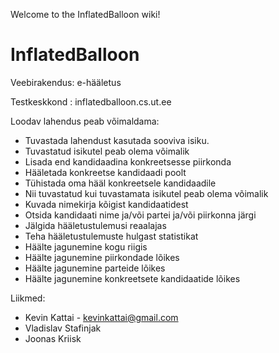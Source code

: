 Welcome to the InflatedBalloon wiki!

# InflatedBalloon
Veebirakendus:    e-hääletus

Testkeskkond : inflatedballoon.cs.ut.ee

Loodav lahendus peab võimaldama:

- Tuvastada lahendust kasutada sooviva isiku.
- Tuvastatud isikutel peab olema võimalik
 - Lisada end kandidaadina konkreetsesse piirkonda
 - Hääletada konkreetse kandidaadi poolt
 - Tühistada oma hääl konkreetsele kandidaadile
- Nii tuvastatud kui tuvastamata isikutel peab olema võimalik
 - Kuvada nimekirja kõigist kandidaatidest
 - Otsida kandidaati nime ja/või partei ja/või piirkonna järgi
 - Jälgida hääletustulemusi reaalajas
 - Teha hääletustulemuste hulgast statistikat
  - Häälte jagunemine kogu riigis
  - Häälte jagunemine piirkondade lõikes
  - Häälte jagunemine parteide lõikes
  - Häälte jagunemine konkreetsete kandidaatide lõikes

Liikmed:
- Kevin Kattai - kevinkattai@gmail.com
- Vladislav Stafinjak
- Joonas Kriisk
